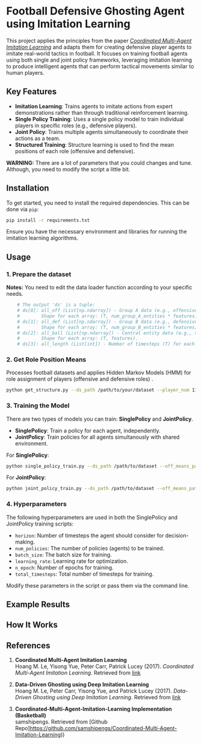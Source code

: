
# Football Defensive Ghosting Agent using Imitation Learning

This project applies the principles from the paper *[Coordinated Multi-Agent Imitation Learning](https://arxiv.org/pdf/1703.03121)* and adapts them for creating defensive player agents to imitate real-world tactics in football. It focuses on training football agents using both single and joint policy frameworks, leveraging imitation learning to produce intelligent agents that can perform tactical movements similar to human players.

## Key Features

- **Imitation Learning**: Trains agents to imitate actions from expert demonstrations rather than through traditional reinforcement learning.
- **Single Policy Training**: Uses a single policy model to train individual players in specific roles (e.g., defensive players).
- **Joint Policy**: Trains multiple agents simultaneously to coordinate their actions as a team.
- **Structured Training**: Structure learning is used to find the mean positions of each role (offensive and defensive).

**WARNING:** There are a lot of parameters that you could changes and tune. Although, you need to modify the script a little bit.

## Installation

To get started, you need to install the required dependencies. This can be done via `pip`:

```bash
pip install -r requirements.txt
```

Ensure you have the necessary environment and libraries for running the imitation learning algorithms.

## Usage

### 1. Prepare the dataset

**Notes:** You need to edit the data loader function according to your specific needs.  

```bash
    # The output 'ds' is a tuple:
    # ds[0]: all_off (List[np.ndarray]) - Group A data (e.g., offensive players).
    #        Shape for each array: (T, num_group_A_entities * features).
    # ds[1]: all_def (List[np.ndarray]) - Group B data (e.g., defensive players).
    #        Shape for each array: (T, num_group_B_entities * features).
    # ds[2]: all_ball (List[np.ndarray]) - Central entity data (e.g., the ball).
    #        Shape for each array: (T, features).
    # ds[3]: all_length (List[int]) - Number of timesteps (T) for each sample.

```
### 2. Get Role Position Means

Processes football datasets and applies Hidden Markov Models (HMM) for role assignment of players (offensive and defensive roles) .
 
```bash
python get_structure.py --ds_path /path/to/your/dataset --player_num 11 --n_defend 11 --n_offend 11 --n_ind 4 --n_comp 11 --n_epoch 500
```

  
### 3. Training the Model

There are two types of models you can train: **SinglePolicy** and **JointPolicy**.

- **SinglePolicy**: Train a policy for each agent, independently.
- **JointPolicy**: Train policies for all agents simultanously with shared environment.

For **SinglePolicy**:

```bash
python single_policy_train.py --ds_path /path/to/dataset --off_means_path /path/to/off_means.npy --def_means_path /path/to/def_means.npy
```

For **JointPolicy**:

```bash
python joint_policy_train.py --ds_path /path/to/dataset --off_means_path /path/to/off_means.npy --def_means_path /path/to/def_means.npy
```

### 4. Hyperparameters

The following hyperparameters are used in both the SinglePolicy and JointPolicy training scripts:

- `horizon`: Number of timesteps the agent should consider for decision-making.
- `num_policies`: The number of policies (agents) to be trained.
- `batch_size`: The batch size for training.
- `learning_rate`: Learning rate for optimization.
- `n_epoch`: Number of epochs for training.
- `total_timesteps`: Total number of timesteps for training.

Modify these parameters in the script or pass them via the command line.

## Example Results

## How It Works


## References

1. **Coordinated Multi-Agent Imitation Learning**  
   Hoang M. Le, Yisong Yue, Peter Carr, Patrick Lucey (2017). *Coordinated Multi-Agent Imitation Learning*. Retrieved from [link](https://arxiv.org/abs/1703.03121)

2. **Data-Driven Ghosting using Deep Imitation Learning**  
   Hoang M. Le, Peter Carr, Yisong Yue, and Patrick Lucey (2017). *Data-Driven Ghosting using Deep Imitation Learning*. Retrieved from [link](https://la.disneyresearch.com/wp-content/uploads/Data-Driven-Ghosting-using-Deep-Imitation-Learning-Paper1.pdf)

3. **Coordinated-Multi-Agent-Imitation-Learning Implementation (Basketball)**  
   samshipengs. Retrieved from [Github Repo]https://github.com/samshipengs/Coordinated-Multi-Agent-Imitation-Learning))

